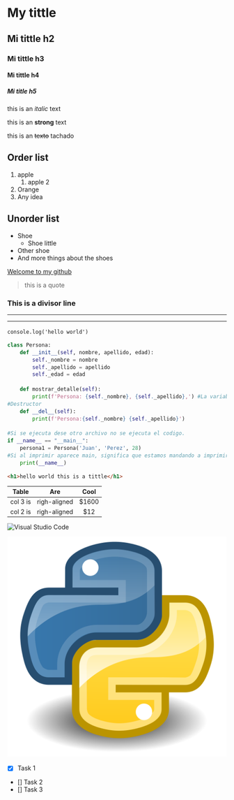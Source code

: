 
<!--Headings-->
# My tittle

## Mi tittle h2

### Mi tittle h3

#### Mi tittle h4

##### Mi title h5

<!--italic-->
this is an *italic* text
<!--strong-->
this is an **strong** text
<!--texto tachado-->
this is an ~~texto~~ tachado

<!--Order list-->
## Order list
1. apple
    1. apple 2
2. Orange
3. Any idea
## Unorder list
* Shoe
    * Shoe little
* Other shoe
* And more things about the shoes
<!--Links-->
[Welcome to my github](https://github.com/luisjacobpy/hyperblog "Welcome to y portafolio")

<!--Quote-->
> this is a quote

<!--Divisor line-->
### This is a divisor line
---
<!--This is the second way-->
___

<!--write code-->
`console.log('hello world')`

```python
class Persona:
    def __init__(self, nombre, apellido, edad):
        self._nombre = nombre
        self._apellido = apellido
        self._edad = edad

    def mostrar_detalle(self):
        print(f'Persona: {self._nombre}, {self._apellido},') #La variable self solo dse encuentra dentro de la definicion de la clase.
#Destructor
    def __del__(self):
        print(f'Persona:{self._nombre} {self._apellido}')

#Si se ejecuta dese otro archivo no se ejecuta el codigo.
if __name__ == "__main__":
    persona1 = Persona('Juan', 'Perez', 28)
#Si al imprimir aparece main, significa que estamos mandando a imprimir desde este mismo archivo
    print(__name__)
```

```html
<h1>hello world this is a tittle</h1>
```
<!--Table-->
| Table      | Are           | Cool    |
|------------|:-------------:|:--------:|
| col 3 is   | righ-aligned  | $1600    |
| col 2 is   | righ-aligned  | $12    |

<!--image-->
<!--From link-->
![Visual Studio Code](https://upload.wikimedia.org/wikipedia/commons/thumb/9/9a/Visual_Studio_Code_1.35_icon.svg/2048px-Visual_Studio_Code_1.35_icon.svg.png "visial studio code")

<!--from pc--->

![Visual Studio Code](Python.png)

<!--GitHub MarkDown-->
* [x] Task 1
* [] Task 2
* [] Task 3